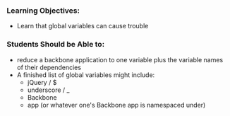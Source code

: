 ### Learning Objectives:
- Learn that global variables can cause trouble


### Students Should be Able to:
- reduce a backbone application to one variable plus the variable names of their dependencies
- A finished list of global variables might include:
    + jQuery / $
    + underscore / _
    + Backbone
    + app (or whatever one's Backbone app is namespaced under)